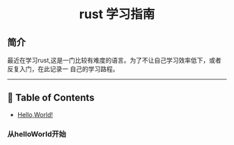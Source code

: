 <h1 align="center">rust 学习指南</h1>

## 简介

最近在学习rust,这是一门比较有难度的语言。为了不让自己学习效率低下，或者反复入门，在此记录一
自己的学习路程。

---

## 📝 Table of Contents
- [Hello,World!](#hello)

### 从helloWorld开始 <a name="hello"></a>

